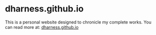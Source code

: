 # dharness.github.io

This is a personal website designed to chronicle my complete works.
You can read more at: [dharness.github.io](dharness.github.io)